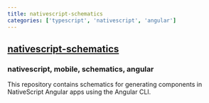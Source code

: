 ```yaml
---
title: nativescript-schematics
categories: ['typescript', 'nativescript', 'angular']
---
```

## [nativescript-schematics](https://github.com/NativeScript/nativescript-schematics)

### nativescript, mobile, schematics, angular


This repository contains schematics for generating components in NativeScript Angular apps using the Angular CLI.
